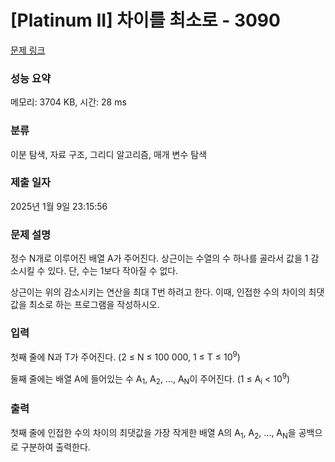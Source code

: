 # [Platinum II] 차이를 최소로 - 3090 

[문제 링크](https://www.acmicpc.net/problem/3090) 

### 성능 요약

메모리: 3704 KB, 시간: 28 ms

### 분류

이분 탐색, 자료 구조, 그리디 알고리즘, 매개 변수 탐색

### 제출 일자

2025년 1월 9일 23:15:56

### 문제 설명

<p>정수 N개로 이루어진 배열 A가 주어진다. 상근이는 수열의 수 하나를 골라서 값을 1 감소시킬 수 있다. 단, 수는 1보다 작아질 수 없다.</p>

<p>상근이는 위의 감소시키는 연산을 최대 T번 하려고 한다. 이때, 인접한 수의 차이의 최댓값을 최소로 하는 프로그램을 작성하시오.</p>

### 입력 

 <p>첫째 줄에 N과 T가 주어진다. (2 ≤ N ≤ 100 000, 1 ≤ T ≤ 10<sup>9</sup>)</p>

<p>둘째 줄에는 배열 A에 들어있는 수 A<sub>1</sub>, A<sub>2</sub>, ..., A<sub>N</sub>이 주어진다. (1 ≤ A<sub>i</sub> < 10<sup>9</sup>)</p>

### 출력 

 <p>첫째 줄에 인접한 수의 차이의 최댓값을 가장 작게한 배열 A의 A<sub>1</sub>, A<sub>2</sub>, ..., A<sub>N</sub>을 공백으로 구분하여 출력한다.</p>

